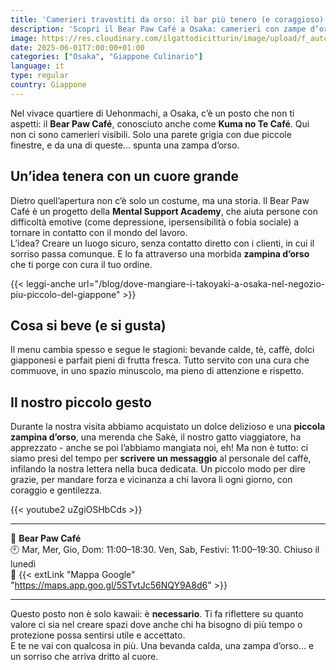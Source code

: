 ```yaml
---
title: 'Camerieri travestiti da orso: il bar più tenero (e coraggioso) del Giappone'
description: 'Scopri il Bear Paw Café a Osaka: camerieri con zampe d’orso servono dolci e bevande in un luogo sicuro per chi affronta difficoltà emotive. Kawaii e necessario!'
image: https://res.cloudinary.com/ilgattodicitturin/image/upload/f_auto,q_auto,w_800,dpr_auto/v1751852310/Articoli/Giappone/osaka-caffe-orsi_duubiw.jpg
date: 2025-06-01T7:00:00+01:00
categories: ["Osaka", "Giappone Culinario"]
language: it
type: regular   
country: Giappone
---
```


Nel vivace quartiere di Uehonmachi, a Osaka, c’è un posto che non ti aspetti: il **Bear Paw Café**, conosciuto anche come **Kuma no Te Café**. Qui non ci sono camerieri visibili. Solo una parete grigia con due piccole finestre, e da una di queste... spunta una zampa d’orso.

## Un’idea tenera con un cuore grande

Dietro quell’apertura non c’è solo un costume, ma una storia. Il Bear Paw Café è un progetto della **Mental Support Academy**, che aiuta persone con difficoltà emotive (come depressione, ipersensibilità o fobia sociale) a tornare in contatto con il mondo del lavoro.  
L’idea? Creare un luogo sicuro, senza contatto diretto con i clienti, in cui il sorriso passa comunque. E lo fa attraverso una morbida **zampina d’orso** che ti porge con cura il tuo ordine.

{{< leggi-anche url="/blog/dove-mangiare-i-takoyaki-a-osaka-nel-negozio-piu-piccolo-del-giappone" >}}

## Cosa si beve (e si gusta)

Il menu cambia spesso e segue le stagioni: bevande calde, tè, caffè, dolci giapponesi e parfait pieni di frutta fresca. Tutto servito con una cura che commuove, in uno spazio minuscolo, ma pieno di attenzione e rispetto.

## Il nostro piccolo gesto

Durante la nostra visita abbiamo acquistato un dolce delizioso e una **piccola zampina d’orso**, una merenda che Sakè, il nostro gatto viaggiatore, ha apprezzato - anche se poi l’abbiamo mangiata noi, eh!
Ma non è tutto: ci siamo presi del tempo per **scrivere un messaggio** al personale del caffè, infilando la nostra lettera nella buca dedicata. Un piccolo modo per dire grazie, per mandare forza e vicinanza a chi lavora lì ogni giorno, con coraggio e gentilezza.

{{< youtube2 uZgiOSHbCds >}}

---

📍 **Bear Paw Café**  
🕙 Mar, Mer, Gio, Dom: 11:00–18:30. Ven, Sab, Festivi: 11:00–19:30. Chiuso il lunedì  
🔗 {{< extLink "Mappa Google" "https://maps.app.goo.gl/5STvtJc56NQY9A8d6" >}}

---

Questo posto non è solo kawaii: è **necessario**. Ti fa riflettere su quanto valore ci sia nel creare spazi dove anche chi ha bisogno di più tempo o protezione possa sentirsi utile e accettato.  
E te ne vai con qualcosa in più. Una bevanda calda, una zampa d’orso... e un sorriso che arriva dritto al cuore.
